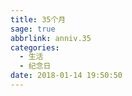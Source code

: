 ```yaml
---
title: 35个月
sage: true
abbrlink: anniv.35
categories:
  - 生活
  - 纪念日
date: 2018-01-14 19:50:50
---
```


